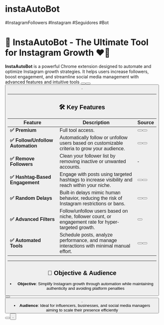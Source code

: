 # instaAutoBot
#InstagramFollowers #Instagram #Seguidores #Bot

# 📱 InstaAutoBot - The Ultimate Tool for Instagram Growth ❤️🚀

**InstaAutoBot** is a powerful Chrome extension designed to automate and optimize Instagram growth strategies. It helps users increase followers, boost engagement, and streamline social media management with advanced features and intuitive tools <button class="citation-flag" data-index="4"><button class="citation-flag" data-index="6"><button class="citation-flag" data-index="8">.

---

## 🛠️ Key Features

| **Feature**                          | **Description**                                                                                     | **Source** |
|--------------------------------------|-----------------------------------------------------------------------------------------------------|------------|
| **✅ Premium**                | Full tool access.            | <button class="citation-flag" data-index="1"><button class="citation-flag" data-index="10"> |
| **✅ Follow/Unfollow Automation**     | Automatically follow or unfollow users based on customizable criteria to grow your audience.       | <button class="citation-flag" data-index="4"><button class="citation-flag" data-index="6"> |
| **✅ Remove Followers**               | Clean your follower list by removing inactive or unwanted accounts.                                | -          |
| **✅ Hashtag-Based Engagement**       | Engage with posts using targeted hashtags to increase visibility and reach within your niche.      | <button class="citation-flag" data-index="1"><button class="citation-flag" data-index="6"> |
| **✅ Random Delays**                  | Built-in delays mimic human behavior, reducing the risk of Instagram restrictions or bans.          | <button class="citation-flag" data-index="6"><button class="citation-flag" data-index="8"> |
| **✅ Advanced Filters**               | Follow/unfollow users based on niche, follower count, or engagement rate for hyper-targeted growth. | <button class="citation-flag" data-index="6">      |
| **✅ Automated Tools**                | Schedule posts, analyze performance, and manage interactions with minimal manual effort.            | <button class="citation-flag" data-index="1"><button class="citation-flag" data-index="10"> |

---

## 🎯 Objective & Audience
- **Objective**: Simplify Instagram growth through automation while maintaining authenticity and avoiding platform penalties <button class="citation-flag" data-index="6"><button class="citation-flag" data-index="8">.  
- **Audience**: Ideal for influencers, businesses, and social media managers aiming to scale their presence efficiently <button class="citation-flag" data-index="1"><button class="citation-flag" data-index="5">.  
